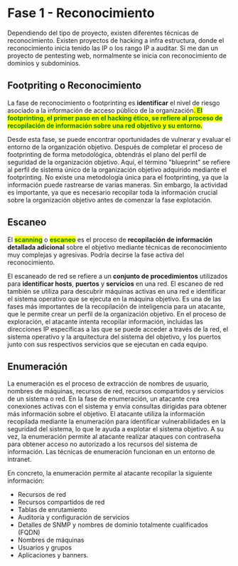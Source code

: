 # Fase 1 - Reconocimiento

Dependiendo del tipo de proyecto, existen diferentes técnicas de reconocimiento. Existen proyectos de hacking a infra estructura, donde el reconocimiento inicia tenido las IP o los rango IP a auditar. Sí me dan un proyecto de pentesting web, normalmente se inicia con reconocimiento de dominios y subdominios.



## Footpriting o Reconocimiento

La fase de reconocimiento o footprinting es **identificar** el nivel de riesgo asociado a la información de acceso público de la organización<mark style="color:green;">**. El footprinting, el primer paso en el hacking ético, se refiere al proceso de recopilación de información sobre una red objetivo y su entorno.**</mark>&#x20;

Desde esta fase, se puede encontrar oportunidades de vulnerar y evaluar el entorno de la organización objetivo. Después de completar el proceso de footprinting de forma metodológica, obtendrás el plano del perfil de seguridad de la organización objetivo. Aquí, el término "blueprint" se refiere al perfil de sistema único de la organización objetivo adquirido mediante el footprinting. No existe una metodología única para el footprinting, ya que la información puede rastrearse de varias maneras. Sin embargo, la actividad es importante, ya que es necesario recopilar toda la información crucial sobre la organización objetivo antes de comenzar la fase explotación.&#x20;

## Escaneo

El <mark style="color:green;">**scanning**</mark> o <mark style="color:green;">**escaneo**</mark> es el proceso de **recopilación de información detallada adicional** sobre el objetivo mediante técnicas de reconocimiento muy complejas y agresivas. Podría decirse la fase activa del reconocimiento.

El escaneado de red se refiere a un **conjunto de procedimientos** utilizados para **identificar hosts**, **puertos** y **servicios** en una red. El escaneo de red también se utiliza para descubrir máquinas activas en una red e identificar el sistema operativo que se ejecuta en la máquina objetivo. Es una de las fases más importantes de la recopilación de inteligencia para un atacante, que le permite crear un perfil de la organización objetivo. En el proceso de exploración, el atacante intenta recopilar información, incluidas las direcciones IP específicas a las que se puede acceder a través de la red, el sistema operativo y la arquitectura del sistema del objetivo, y los puertos junto con sus respectivos servicios que se ejecutan en cada equipo.

## Enumeración

La enumeración es el proceso de extracción de nombres de usuario, nombres de máquinas, recursos de red, recursos compartidos y servicios de un sistema o red. En la fase de enumeración, un atacante crea conexiones activas con el sistema y envía consultas dirigidas para obtener más información sobre el objetivo. El atacante utiliza la información recopilada mediante la enumeración para identificar vulnerabilidades en la seguridad del sistema, lo que le ayuda a explotar el sistema objetivo. A su vez, la enumeración permite al atacante realizar ataques con contraseña para obtener acceso no autorizado a los recursos del sistema de información. Las técnicas de enumeración funcionan en un entorno de intranet.

En concreto, la enumeración permite al atacante recopilar la siguiente información:&#x20;

* Recursos de red
* Recursos compartidos de red
* Tablas de enrutamiento
* Auditoría y configuración de servicios
* Detalles de SNMP y nombres de dominio totalmente cualificados (FQDN)
* Nombres de máquinas
* Usuarios y grupos
* Aplicaciones y banners.

